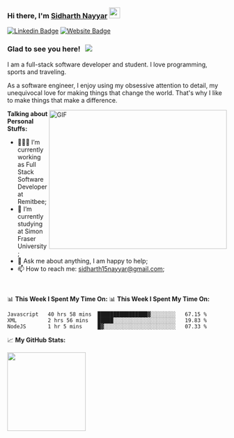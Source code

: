 ### Hi there, I'm <a href="http://itissid.com/" target="_blank">Sidharth Nayyar</a> <img src="https://media.giphy.com/media/hvRJCLFzcasrR4ia7z/giphy.gif" width="25px">

[![Linkedin Badge](https://img.shields.io/badge/-LinkedIn-0e76a8?style=flat-square&logo=Linkedin&logoColor=white)](https://linkedin.com/in/sidharth-nayyar-a13515171)
[![Website Badge](https://img.shields.io/badge/Website-3b5998?style=flat-square&logo=google-chrome&logoColor=white)](http://itissid.com/)


### Glad to see you here! &nbsp; ![](https://visitor-badge.glitch.me/badge?page_id=snayyar00.snayyar00)

I am a full-stack software developer and student. I love programming, sports and traveling.

As a software engineer, I enjoy using my obsessive attention to detail, my unequivocal love for making things that change the world. That's why I like to make things that make a difference.

<img align="right" alt="GIF" src="https://github.com/Gapur/Gapur/blob/master/coding.gif?raw=true" width="408" height="318" />
  

**Talking about Personal Stuffs:**

- 👨🏻‍💻 I’m currently working as Full Stack Software Developer at Remitbee;
- 🚀 I’m currently studying at Simon Fraser University ;
- 💬 Ask me about anything, I am happy to help;
- 📫 How to reach me: sidharth15nayyar@gmail.com;

</br>

📊 **This Week I Spent My Time On:**
📊 **This Week I Spent My Time On:**
<!--START_SECTION:waka-->
```text
Javascript   40 hrs 58 mins  ████████████████▓░░░░░░░░   67.15 % 
XML          2 hrs 56 mins   █████░░░░░░░░░░░░░░░░░░░░   19.83 % 
NodeJS       1 hr 5 mins     █▓░░░░░░░░░░░░░░░░░░░░░░░   07.33 % 
```
<!--END_SECTION:waka-->

📈 **My GitHub Stats:**

<p>
  <img height="180em" src="https://github-readme-stats.vercel.app/api?username=snayyar00&show_icons=true&hide_border=true&&count_private=true&include_all_commits=true" />
 
</p>
